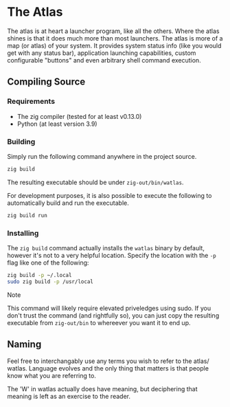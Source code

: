 # The Atlas

The atlas is at heart a launcher program, like all the others. Where the atlas
shines is that it does much more than most launchers. The atlas is more of a
map (or atlas) of your system. It provides system status info (like you would
get with any status bar), application launching capabilities, custom
configurable "buttons" and even arbitrary shell command execution.

## Compiling Source

### Requirements

- The zig compiler (tested for at least v0.13.0)
- Python (at least version 3.9)

### Building

Simply run the following command anywhere in the project source.
```sh
zig build
```

The resulting executable should be under `zig-out/bin/watlas`.

For development purposes, it is also possible to execute the following to
automatically build and run the executable.
```sh
zig build run
```

### Installing

The `zig build` command actually installs the `watlas` binary by default,
however it's not to a very helpful location. Specify the location with the `-p`
flag like one of the following:
```sh
zig build -p ~/.local
sudo zig build -p /usr/local
```

> [!NOTE]
> This command will likely require elevated priveledges using sudo. If you
> don't trust the command (and rightfully so), you can just copy the resulting
> executable from `zig-out/bin` to whereever you want it to end up.

## Naming

Feel free to interchangably use any terms you wish to refer to the atlas/
watlas. Language evolves and the only thing that matters is that people know
what you are referring to.

The 'W' in watlas actually does have meaning, but deciphering that meaning is
left as an exercise to the reader.
